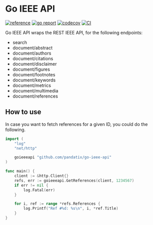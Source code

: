 # Go IEEE API

[![reference](https://godoc.org/github.com/pandatix/go-ieee-api/v5?status.svg=)](https://pkg.go.dev/github.com/pandatix/go-ieee-api)
[![go report](https://goreportcard.com/badge/github.com/PandatiX/go-ieee-api)](https://goreportcard.com/report/github.com/PandatiX/go-ieee-api)
[![codecov](https://codecov.io/gh/PandatiX/go-ieee-api/branch/master/graph/badge.svg)](https://codecov.io/gh/PandatiX/go-ieee-api)
[![CI](https://github.com/PandatiX/go-ieee-api/actions/workflows/ci.yaml/badge.svg)](https://github.com/PandatiX/go-ieee-api/actions?query=workflow%3Aci+)

Go IEEE API wraps the REST IEEE API, for the following endpoints:
 - search
 - document/abstract
 - document/authors
 - document/citations
 - document/disclaimer
 - document/figures
 - document/footnotes
 - document/keywords
 - document/metrics
 - document/multimedia
 - document/references

## How to use

In case you want to fetch references for a given ID, you could do the following.

```go
import (
	"log"
	"net/http"

	goieeeapi "github.com/pandatix/go-ieee-api"
)

func main() {
	client := &http.Client{}
	refs, err := goieeeapi.GetReferences(client, 1234567)
	if err != nil {
		log.Fatal(err)
	}

	for i, ref := range *refs.References {
		log.Printf("Ref #%d: %s\n", i, *ref.Title)
	}
}
```
